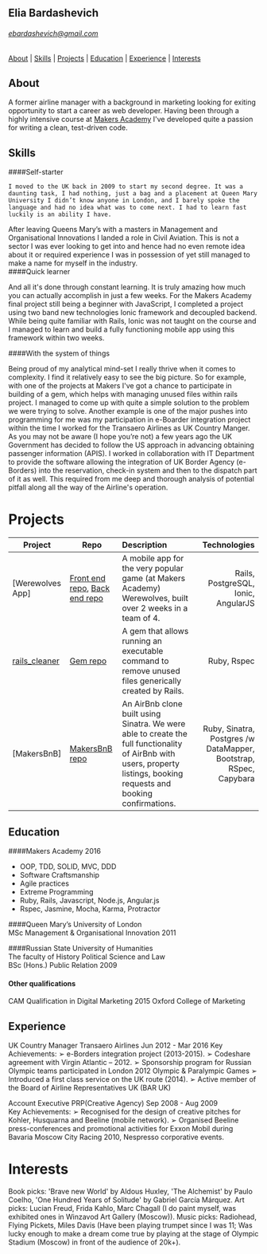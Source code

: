 
## Elia Bardashevich

###### <ebardashevich@gmail.com>

[About](#About) | [Skills](#Skills) | [Projects](#Projects) |
[Education](#Education) | [Experience](#Experience) | [Interests](#Interests)

## <a name="about">About</a>
A former airline manager with a background in marketing looking for exiting opportunity to start a career as web developer. Having been through a highly intensive course at [Makers Academy](http://www.makersacademy.com/about-us/) I've developed quite a passion for writing a clean, test-driven code.

## <a name="skills">Skills</a>

####Self-starter

	I moved to the UK back in 2009 to start my second degree. It was a daunting task, I had nothing, just a bag and a placement at Queen Mary University I didn’t know anyone in London, and I barely spoke the language and had no idea what was to come next. I had to learn fast luckily is an ability I have.
  After leaving Queens Mary’s with a masters in Management and Organisational Innovations I landed a role in Civil Aviation. This is not a sector I was ever looking to get into and hence had no even remote idea about it or required experience I was in possession of yet still managed to make a name for myself in the industry.   
####Quick learner

  And all it's done through constant learning. It is truly amazing how much you can actually accomplish in just a few weeks. For the Makers Academy final project still being a beginner with JavaScript, I completed a project using two band new technologies Ionic framework and decoupled backend. While being quite familiar with Rails, Ionic was not taught on the course and I managed to learn and build a fully functioning mobile app using this framework within two weeks.

####With the system of things

  Being proud of my analytical mind-set I really thrive when it comes to complexity. I find it relatively easy to see the big picture. So for example, with one of the projects at Makers I've got a chance to participate in building of a gem, which helps with managing unused files within rails project. I managed to come up with quite a simple solution to the problem we were trying to solve.
  Another example is one of the major pushes into programming for me was my participation in e-Boarder integration project within the time I worked for the Transaero Airlines as UK Country Manger. As you may not be aware (I hope you’re not) a few years ago the UK Government has decided to follow the US approach in advancing obtaining passenger information (APIS). I worked in collaboration with IT Department to provide the software allowing the integration of UK Border Agency (e-Borders) into the reservation, check-in system and then to the dispatch part of it as well. This required from me deep and thorough analysis of potential pitfall along all the way of the Airline's operation.  


# <a name="projects">Projects</a>

| Project       | Repo | Description        | Technologies  |
| ------------- |-----|:-------------| -----:|
| [Werewolves App]| [Front end repo](https://github.com/elibar-uk/werewolves_frontend), [Back end repo](https://github.com/elibar-uk/werewolves_backend)|A mobile app for the very popular game (at Makers Academy) Werewolves, built over 2 weeks in a team of 4. | Rails, PostgreSQL, Ionic, AngularJS |
| [rails_cleaner](https://rubygems.org/gems/rails_cleaner)  |[Gem repo](https://github.com/elibar-uk/rails_cleaner)|A gem that allows running an executable command to remove unused files generically created by Rails.|Ruby, Rspec|
| [MakersBnB] | [MakersBnB repo](https://github.com/elibar-uk/MakersBnB)|An AirBnb clone built using Sinatra. We were able to create the full functionality of AirBnb with users, property listings, booking requests and booking confirmations.   |  Ruby, Sinatra, Postgres /w DataMapper, Bootstrap, RSpec, Capybara|

## <a name="Education">Education</a>

####Makers Academy                                   2016

- OOP, TDD, SOLID, MVC, DDD
- Software Craftsmanship
- Agile practices
- Extreme Programming
- Ruby, Rails, Javascript, Node.js, Angular.js
- Rspec, Jasmine, Mocha, Karma, Protractor


####Queen Mary’s University of London                 
  MSc Management & Organisational Innovation          2011

####Russian State University of Humanities           
  The faculty of History Political Science and Law       
  BSc (Hons.) Public Relation         	              2009     


#### Other qualifications

 CAM Qualification in Digital Marketing               2015
 Oxford College of Marketing

## <a name="experience">Experience</a>

UK Country Manager     Transaero Airlines      Jun 2012 - Mar 2016
Key Achievements:
➢	e-Borders integration project (2013-2015).
➢	Codeshare agreement with Virgin Atlantic – 2012.
➢ Sponsorship program for Russian Olympic teams participated in London 2012 Olympic & Paralympic Games
➢	Introduced a first class service on the UK route (2014).
➢	Active member of the Board of Airline Representatives UK (BAR UK)

Account Executive      PRP(Creative Agency)    Sep 2008 - Aug 2009   
Key Achievements:
➢	Recognised for the design of creative pitches for Kohler, Husquarna and Beeline (mobile network).
➢	Organised Beeline press-conferences and promotional activities for Exxon Mobil during Bavaria Moscow City Racing 2010, Nespresso corporative events.

# <a name="interests">Interests</a>

Book picks: 'Brave new World' by Aldous Huxley, 'The Alchemist' by Paulo Coelho, 'One Hundred Years of Solitude' by Gabriel García Márquez.
Art picks: Lucian Freud, Frida Kahlo, Marc Chagall (I do paint myself,  was exhibited ones in Winzavod Art Gallery (Moscow)).
Music picks:  Radiohead, Flying Pickets, Miles Davis (Have been playing trumpet since I was 11; Was lucky enough to make a dream come true by playing at the stage of Olympic Stadium (Moscow) in front of the audience of 20k+).
